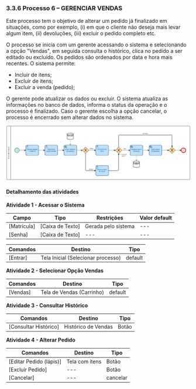 ### 3.3.6 Processo 6 – GERENCIAR VENDAS

Este processo tem o objetivo de alterar um pedido já finalizado em situações, como por exemplo, (i) em que o cliente não deseja mais levar algum item, (ii) devoluções, (iii) excluir o pedido completo etc.

O processo se inicia com um gerente acessando o sistema e selecionando a opção "Vendas", em seguida consulta o histórico, clica no pedido a ser editado ou excluído. Os pedidos são ordenados por data e hora mais recentes. O sistema permite:
* Incluir de itens;
* Excluir de itens;
* Excluir a venda (pedido);

O gerente pode atualizar os dados ou excluir. O sistema atualiza as informações no banco de dados, informa o status da operação e o processo é finalizado. Caso o gerente escolha a opção cancelar, o processo é encerrado sem alterar dados no sistema.

![Gerenciar Vendas](../images/06-gerenciar-vendas.png "Gerenciar Vendas.")

#### Detalhamento das atividades

**Atividade 1 - Acessar o Sistema**

| **Campo**       | **Tipo**         | **Restrições**      | **Valor default** |
| ---             | ---              | ---                 | ---               |
| [Matrícula]     | [Caixa de Texto] | Gerada pelo sistema | ---     |
| [Senha]         | [Caixa de Texto] | --- | ---     |

| **Comandos**    |  **Destino**     | **Tipo**                 |
| ---             | ---              | ---                      |
| [Entrar]        | Tela Inicial (Selecionar processo)     | default      |


**Atividade 2 - Selecionar Opção Vendas**

| **Comandos**       |  **Destino**                   | **Tipo**            |
| ---                | ---                            | ---                 |
| [Vendas]           | Tela de Vendas (Carrinho) | default  |


**Atividade 3 - Consultar Histórico**

| **Comandos**         |  **Destino**                   | **Tipo**            |
| ---                  | ---                            | ---                 |
| [Consultar Histórico]| Histórico de Vendas |  Botão  |


**Atividade 4 - Alterar Pedido**

| **Comandos**         |  **Destino**                   | **Tipo**            |
| ---                  | ---                            | ---                 |
| [Editar Pedido (lápis)] | Tela com itens              |  Botão  |
| [Excluir Pedido] | ---              |  Botão  |
| [Cancelar]       | ---              |  cancelar  |


